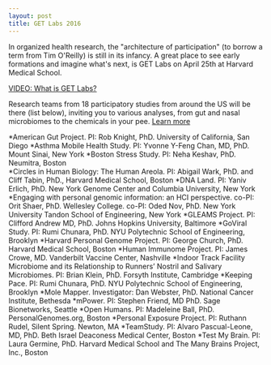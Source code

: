 ```yaml
---
layout: post
title: GET Labs 2016
---
```


In organized health research, the "architecture of participation" (to borrow a term from Tim O'Reilly) is still in its infancy. A great place to see early formations and imagine what's next, is GET Labs on April 25th at Harvard Medical School.

[VIDEO: What is GET Labs?](https://youtu.be/PvGVMg1wjoU)

Research teams from 18 participatory studies from around the US will be there (list below), inviting you to various analyses, from gut and nasal microbiomes to the chemicals in your pee. [Learn more](http://www.getconference.org/get2016/labs.html)

*American Gut Project. PI: Rob Knight, PhD. University of California, San Diego
*Asthma Mobile Health Study. PI: Yvonne Y-Feng Chan, MD, PhD. Mount Sinai, New York
*Boston Stress Study. PI: Neha Keshav, PhD. Neumitra, Boston	
*Circles in Human Biology: The Human Areola. PI: Abigail Wark, PhD. and Cliff Tabin, PhD., Harvard Medical School, Boston
*DNA Land. PI: Yaniv Erlich, PhD. New York Genome Center and Columbia University, New York
*Engaging with personal genomic information: an HCI perspective. co-PI: Orit Shaer, PhD. Wellesley College. co-PI: Oded Nov, PhD. New York University Tandon School of Engineering, New York
*GLEAMS Project. PI: Clifford Andrew MD, PhD. Johns Hopkins University, Baltimore
*GoViral Study. PI: Rumi Chunara, PhD. NYU Polytechnic School of Engineering, Brooklyn
*Harvard Personal Genome Project. PI: George Church, PhD. Harvard Medical School, Boston
*Human Immunome Project. PI: James Crowe, MD. Vanderbilt Vaccine Center, Nashville
*Indoor Track Facility Microbiome and its Relationship to Runners’ Nostril and Salivary Microbiomes. PI: Brian Klein, PhD. Forsyth Institute, Cambridge
*Keeping Pace. PI: Rumi Chunara, PhD. NYU Polytechnic School of Engineering, Brooklyn
*Mole Mapper. Investigator: Dan Webster, PhD. National Cancer Institute, Bethesda
*mPower. PI: Stephen Friend, MD PhD. Sage Bionetworks, Seattle
*Open Humans. PI: Madeleine Ball, PhD. PersonalGenomes.org, Boston
*Personal Exposure Project. PI: Ruthann Rudel, Silent Spring. Newton, MA
*TeamStudy. PI: Alvaro Pascual-Leone, MD, PhD. Beth Israel Deaconess Medical Center, Boston
*Test My Brain. PI: Laura Germine, PhD. Harvard Medical School and The Many Brains Project, Inc., Boston

